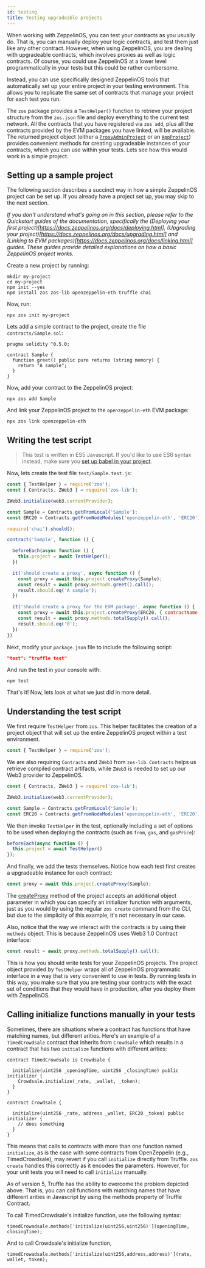 ```yaml
---
id: testing
title: Testing upgradeable projects
---
```


When working with ZeppelinOS, you can test your contracts as you usually do. That is, you can manually deploy your logic contracts, and test them just like any other contract. However, when using ZeppelinOS, you are dealing with upgradeable contracts, which involves proxies as well as logic contracts. Of course, you could use ZeppelinOS at a lower level programmatically in your tests but this could be rather cumbersome.

Instead, you can use specifically designed ZeppelinOS tools that automatically set up your entire project in your testing environment. This allows you to replicate the same set of contracts that manage your project for each test you run.

The `zos` package provides a `TestHelper()` function to retrieve your project structure from the `zos.json` file and deploy everything to the current test network. All the contracts that you have registered via `zos add`, plus all the contracts provided by the EVM packages you have linked, will be available. The returned project object (either a [`ProxyAdminProject`](https://github.com/zeppelinos/zos/blob/master/packages/lib/src/project/ProxyAdminProject.js) or an [`AppProject`](https://github.com/zeppelinos/zos/blob/master/packages/lib/src/project/AppProject.js)) provides convenient methods for creating upgradeable instances of your contracts, which you can use within your tests. Lets see how this would work in a simple project.

## Setting up a sample project

The following section describes a succinct way in how a simple ZeppelinOS project can be set up. If you already have a project set up, you may skip to the next section.

_If you don't understand what's going on in this section, please refer to the Quickstart guides of the documentation, specifically the (Deploying your first project)[https://docs.zeppelinos.org/docs/deploying.html], (Upgrading your project)[https://docs.zeppelinos.org/docs/upgrading.html] and (Linking to EVM packages)[https://docs.zeppelinos.org/docs/linking.html] guides. These guides provide detailed explanations on how a basic ZeppelinOS project works._

Create a new project by running:

```console
mkdir my-project
cd my-project
npm init --yes
npm install zos zos-lib openzeppelin-eth truffle chai
```

Now, run:

```console
npx zos init my-project
```

Lets add a simple contract to the project, create the file `contracts/Sample.sol`:

```solidity
pragma solidity ^0.5.0;

contract Sample {
  function greet() public pure returns (string memory) {
    return "A sample";
  }
}
```

Now, add your contract to the ZeppelinOS project:

```console
npx zos add Sample
```

And link your ZeppelinOS project to the `openzeppelin-eth` EVM package:

```
npx zos link openzeppelin-eth
```

## Writing the test script

> This test is written in ES5 Javascript. If you'd like to use ES6 syntax instead, make sure you [set up babel in your project](https://docs.zeppelinos.org/docs/faq.html#how-do-i-use-es6-javascript-syntax-in-my-tests).

Now, lets create the test file `test/Sample.test.js`:

```javascript
const { TestHelper } = require('zos');
const { Contracts, ZWeb3 } = require('zos-lib');

ZWeb3.initialize(web3.currentProvider);

const Sample = Contracts.getFromLocal('Sample');
const ERC20 = Contracts.getFromNodeModules('openzeppelin-eth', 'ERC20');

require('chai').should();

contract('Sample', function () {

  beforeEach(async function () {
    this.project = await TestHelper();
  })

  it('should create a proxy', async function () {
    const proxy = await this.project.createProxy(Sample);
    const result = await proxy.methods.greet().call();
    result.should.eq('A sample');
  })

  it('should create a proxy for the EVM package', async function () {
    const proxy = await this.project.createProxy(ERC20, { contractName: 'StandaloneERC20', packageName: 'openzeppelin-eth' });
    const result = await proxy.methods.totalSupply().call();
    result.should.eq('0');
  })
})
```

Next, modify your `package.json` file to include the following script:

```json
"test": "truffle test"
```

And run the test in your console with:

```console
npm test
```

That's it! Now, lets look at what we just did in more detail.

## Understanding the test script

We first require `TestHelper` from `zos`. This helper facilitates the creation of a project object that will set up the entire ZeppelinOS project within a test environment.

```js
const { TestHelper } = require('zos');
```

We are also requiring `Contracts` and `ZWeb3` from `zos-lib`. `Contracts` helps us retrieve compiled contract artifacts, while `ZWeb3` is needed to set up our Web3 provider to ZeppelinOS.

```js
const { Contracts, ZWeb3 } = require('zos-lib');

ZWeb3.initialize(web3.currentProvider);

const Sample = Contracts.getFromLocal('Sample');
const ERC20 = Contracts.getFromNodeModules('openzeppelin-eth', 'ERC20');
```

We then invoke `TestHelper` in the test, optionally including a set of options to be used when deploying the contracts (such as `from`, `gas`, and `gasPrice`):
```js
beforeEach(async function () {
  this.project = await TestHelper()
});
```

And finally, we add the tests themselves. Notice how each test first creates a upgradeable instance for each contract:

```js
const proxy = await this.project.createProxy(Sample);
```

The [createProxy](https://github.com/zeppelinos/zos/blob/master/packages/lib/src/project/BaseSimpleProject.ts#L96) method of the project accepts an additional object parameter in which you can specify an initializer function with arguments, just as you would by using the regular `zos create` command from the CLI, but due to the simplicity of this example, it's not necessary in our case.

Also, notice that the way we interact with the contracts is by using their `methods` object. This is because ZeppelinOS uses Web3 1.0 Contract interface:

```js
const result = await proxy.methods.totalSupply().call();
```

This is how you should write tests for your ZeppelinOS projects. The project object provided by `TestHelper` wraps all of ZeppelinOS programmatic interface in a way that is very convenient to use in tests. By running tests in this way, you make sure that you are testing your contracts with the exact set of conditions that they would have in production, after you deploy them with ZeppelinOS.

## Calling initialize functions manually in your tests

Sometimes, there are situations where a contract 
has functions that have matching names, but different arities. 
Here's an example of a `TimedCrowdsale` contract that inherits 
from `Crowdsale` which results in a contract that has two 
`initialize` functions with different arities:

```solidity
contract TimedCrowdsale is Crowdsale {

  initialize(uint256 _openingTime, uint256 _closingTime) public initializer {
    Crowdsale.initialize(_rate, _wallet, _token);
  }
}

contract Crowdsale {

  initialize(uint256 _rate, address _wallet, ERC20 _token) public initializer {
    // does something
  }
}
```

This means that calls to contracts with more than one function named `initialize`, 
as is the case with some contracts from OpenZeppelin (e.g., TimedCrowdsale), 
may revert if you call `initialize` directly from Truffle. `zos create` handles 
this correctly as it encodes the parameters. However, for your unit tests you will 
need to call `initialize` manually.

As of version 5, Truffle has the ability to
overcome the problem depicted above. That is, you can call functions with matching
names that have different arities in Javascript by using the methods property of Truffle Contract. 

To call TimedCrowdsale's initialize function, use the following syntax:

```
timedCrowadsale.methods['initialize(uint256,uint256)'](openingTime, closingTime);
```

And to call Crowdsale's initialize function,

```
timedCrowadsale.methods['initialize(uint256,address,address)'](rate, wallet, token);
```

